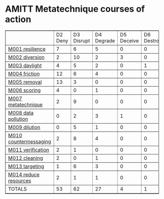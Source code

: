 # AMITT Metatechnique courses of action

<table border="1">
<tr>
<td> </td>
    <td>D2 Deny</td>
<td>D3 Disrupt</td>
<td>D4 Degrade</td>
<td>D5 Deceive</td>
<td>D6 Destroy</td>
<td>D7 Deter</td>
<td>TOTALS</td></tr><tr>
<td><a href="../metatechniques/M001.md">M001 resilience</a></td>
<td>7</td>
<td>6</td>
<td>5</td>
<td>0</td>
<td>0</td>
<td>4</td>
<td>22</td>
</tr>
<tr>
<td><a href="../metatechniques/M002.md">M002 diversion</a></td>
<td>2</td>
<td>10</td>
<td>2</td>
<td>3</td>
<td>0</td>
<td>0</td>
<td>17</td>
</tr>
<tr>
<td><a href="../metatechniques/M003.md">M003 daylight</a></td>
<td>4</td>
<td>5</td>
<td>2</td>
<td>0</td>
<td>1</td>
<td>2</td>
<td>14</td>
</tr>
<tr>
<td><a href="../metatechniques/M004.md">M004 friction</a></td>
<td>12</td>
<td>6</td>
<td>4</td>
<td>0</td>
<td>0</td>
<td>0</td>
<td>22</td>
</tr>
<tr>
<td><a href="../metatechniques/M005.md">M005 removal</a></td>
<td>13</td>
<td>3</td>
<td>0</td>
<td>0</td>
<td>0</td>
<td>0</td>
<td>16</td>
</tr>
<tr>
<td><a href="../metatechniques/M006.md">M006 scoring</a></td>
<td>4</td>
<td>0</td>
<td>1</td>
<td>0</td>
<td>0</td>
<td>2</td>
<td>7</td>
</tr>
<tr>
<td><a href="../metatechniques/M007.md">M007 metatechnique</a></td>
<td>2</td>
<td>9</td>
<td>0</td>
<td>0</td>
<td>0</td>
<td>3</td>
<td>14</td>
</tr>
<tr>
<td><a href="../metatechniques/M008.md">M008 data pollution</a></td>
<td>0</td>
<td>2</td>
<td>3</td>
<td>1</td>
<td>0</td>
<td>0</td>
<td>6</td>
</tr>
<tr>
<td><a href="../metatechniques/M009.md">M009 dilution</a></td>
<td>0</td>
<td>5</td>
<td>1</td>
<td>0</td>
<td>0</td>
<td>0</td>
<td>6</td>
</tr>
<tr>
<td><a href="../metatechniques/M010.md">M010 countermessaging</a></td>
<td>2</td>
<td>8</td>
<td>4</td>
<td>0</td>
<td>0</td>
<td>1</td>
<td>15</td>
</tr>
<tr>
<td><a href="../metatechniques/M011.md">M011 verification</a></td>
<td>2</td>
<td>1</td>
<td>0</td>
<td>0</td>
<td>0</td>
<td>0</td>
<td>3</td>
</tr>
<tr>
<td><a href="../metatechniques/M012.md">M012 cleaning</a></td>
<td>2</td>
<td>0</td>
<td>1</td>
<td>0</td>
<td>0</td>
<td>0</td>
<td>3</td>
</tr>
<tr>
<td><a href="../metatechniques/M013.md">M013 targeting</a></td>
<td>1</td>
<td>6</td>
<td>3</td>
<td>0</td>
<td>0</td>
<td>1</td>
<td>11</td>
</tr>
<tr>
<td><a href="../metatechniques/M014.md">M014 reduce resources</a></td>
<td>2</td>
<td>1</td>
<td>1</td>
<td>0</td>
<td>0</td>
<td>0</td>
<td>4</td>
</tr>
<tr>
<td>TOTALS</td>
<td>53</td>
<td>62</td>
<td>27</td>
<td>4</td>
<td>1</td>
<td>13</td>
<td>160</td>
</tr>
</table>
